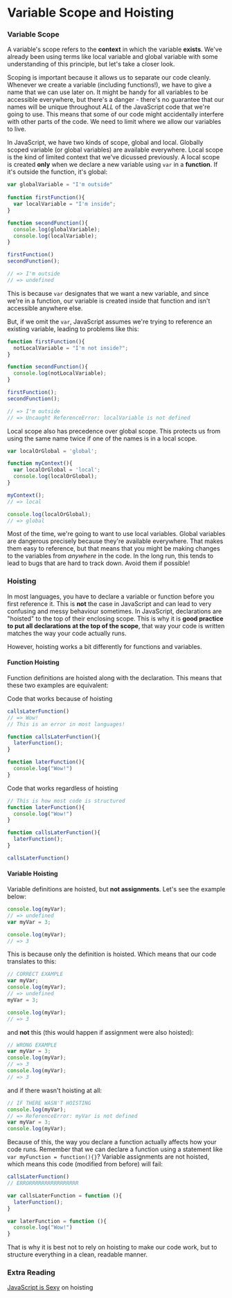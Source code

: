 # Variable Scope and Hoisting

### Variable Scope

A variable's scope refers to the **context** in which the variable **exists**. We've already been using terms like local variable and global variable with some understanding of this principle, but let's take a closer look.

Scoping is important because it allows us to separate our code cleanly. Whenever we create a variable (including functions!), we have to give a name that we can use later on. It might be handy for all variables to be accessible everywhere, but there's a danger - there's no guarantee that our names will be unique throughout *ALL* of the JavaScript code that we're going to use. This means that some of our code might accidentally interfere with other parts of the code. We need to limit where we allow our variables to live.

In JavaScript, we have two kinds of scope, global and local. Globally scoped variable (or global variables) are available everywhere. Local scope is the kind of limited context that we've dicussed previously. A local scope is created **only** when we declare a new variable using `var` in a **function**. If it's outside the function, it's global:

```js
var globalVariable = "I'm outside"
    
function firstFunction(){
  var localVariable = "I'm inside";
}

function secondFunction(){
  console.log(globalVariable);
  console.log(localVariable);
}

firstFunction()
secondFunction();

// => I'm outside
// => undefined
```

This is because `var` designates that we want a new variable, and since we're in a function, our variable is created inside that function and isn't accessible anywhere else.

But, if we omit the `var`, JavaScript assumes we're trying to reference an existing variable, leading to problems like this:

```js
function firstFunction(){
  notLocalVariable = "I'm not inside?";
}

function secondFunction(){
  console.log(notLocalVariable);
}

firstFunction();
secondFunction();

// => I'm outside
// => Uncaught ReferenceError: localVariable is not defined
```
Local scope also has precedence over global scope. This protects us from using the same name twice if one of the names is in a local scope. 

```js
var localOrGlobal = 'global';

function myContext(){
  var localOrGlobal = 'local';
  console.log(localOrGlobal);
}

myContext();
// => local

console.log(localOrGlobal);
// => global
```

Most of the time, we're going to want to use local variables. Global variables are dangerous precisely because they're available everywhere. That makes them easy to reference, but that means that you might be making changes to the variables from *anywhere* in the code. In the long run, this tends to lead to bugs that are hard to track down. Avoid them if possible!

### Hoisting

In most languages, you have to declare a variable or function before you first reference it. This is **not** the case in JavaScript and can lead to very confusing and messy behaviour sometimes. In JavaScript, declarations are "hoisted" to the top of their enclosing scope. This is why it is **good practice to put all declarations at the top of the scope**, that way your code is written matches the way your code actually runs.

However, hoisting works a bit differently for functions and variables.

#### Function Hoisting

Function definitions are hoisted along with the declaration. This means that these two examples are equivalent:

Code that works because of hoisting
```js
callsLaterFunction()
// => Wow!
// This is an error in most languages!

function callsLaterFunction(){
  laterFunction();
}

function laterFunction(){
  console.log("Wow!")
}
```
Code that works regardless of hoisting
```js
// This is how most code is structured
function laterFunction(){
  console.log("Wow!")
}

function callsLaterFunction(){
  laterFunction();
}

callsLaterFunction()
```

#### Variable Hoisting

Variable definitions are hoisted, but **not assignments**. Let's see the example below:

```js
console.log(myVar);
// => undefined
var myVar = 3;

console.log(myVar);
// => 3
```

This is because only the definition is hoisted. Which means that our code translates to this:

```js
// CORRECT EXAMPLE
var myVar;
console.log(myVar);
// => undefined
myVar = 3;

console.log(myVar);
// => 3
```

and **not** this (this would happen if assignment were also hoisted):

```js
// WRONG EXAMPLE
var myVar = 3;
console.log(myVar);
// => 3
console.log(myVar);
// => 3
```

and if there wasn't hoisting at all:
```js
// IF THERE WASN'T HOISTING
console.log(myVar);
// => ReferenceError: myVar is not defined
var myVar = 3;
console.log(myVar);
```


Because of this, the way you declare a function actually affects how your code runs. Remember that we can declare a function using a statement like `var myFunction = function(){}`? Variable assignments are not hoisted, which means this code (modified from before) will fail:

```js
callsLaterFunction()
// ERRORRRRRRRRRRRRRRRR

var callsLaterFunction = function (){
  laterFunction();
}

var laterFunction = function (){
  console.log("Wow!")
}
```

That is why it is best not to rely on hoisting to make our code work, but to structure everything in a clean, readable manner.

### Extra Reading

[JavaScript is Sexy](http://javascriptissexy.com/javascript-variable-scope-and-hoisting-explained/) on hoisting
